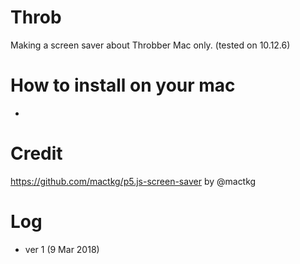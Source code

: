 # Throb
Making a screen saver about Throbber
Mac only. (tested on 10.12.6)

# How to install on your mac
- 

# Credit
https://github.com/mactkg/p5.js-screen-saver by @mactkg

# Log
- ver 1 (9 Mar 2018)
